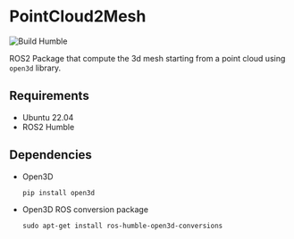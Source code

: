 # PointCloud2Mesh
![Build Humble](https://github.com/Hydran00/PointCloud2Mesh/actions/workflows/main.yml/badge.svg)

ROS2 Package that compute the 3d mesh starting from a point cloud using `open3d` library.
## Requirements
- Ubuntu 22.04
- ROS2 Humble
## Dependencies
- Open3D
  ```
  pip install open3d
  ```
- Open3D ROS conversion package
  ```
  sudo apt-get install ros-humble-open3d-conversions
  ```
